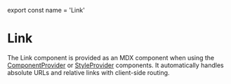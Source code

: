 
export const name = 'Link'

# Link

The Link component is provided as an MDX component when using the
[ComponentProvider](/ComponentProvider) or [StyleProvider](/StyleProvider) components.
It automatically handles absolute URLs and relative links with client-side routing.

